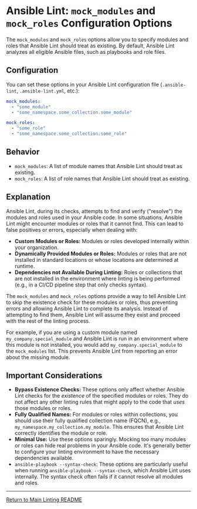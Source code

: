 # Ansible Lint: `mock_modules` and `mock_roles` Configuration Options

The `mock_modules` and `mock_roles` options allow you to specify modules and roles that Ansible Lint should treat as existing. By default, Ansible Lint analyzes all eligible Ansible files, such as playbooks and role files.

## Configuration

You can set these options in your Ansible Lint configuration file (`.ansible-lint`, `.ansible-lint.yml`, etc.):

```yaml
mock_modules:
  - "some_module"
  - "some_namespace.some_collection.some_module"

mock_roles:
  - "some_role"
  - "some_namespace.some_collection.some_role"
```

## Behavior

* `mock_modules`: A list of module names that Ansible Lint should treat as existing.
* `mock_roles`: A list of role names that Ansible Lint should treat as existing.

## Explanation

Ansible Lint, during its checks, attempts to find and verify ("resolve") the modules and roles used in your Ansible code. In some situations, Ansible Lint might encounter modules or roles that it cannot find. This can lead to false positives or errors, especially when dealing with:
* **Custom Modules or Roles:** Modules or roles developed internally within your organization.
* **Dynamically Provided Modules or Roles:** Modules or roles that are not installed in standard locations or whose locations are determined at runtime.
* **Dependencies not Available During Linting:** Roles or collections that are not installed in the environment where linting is being performed (e.g., in a CI/CD pipeline step that only checks syntax).

The `mock_modules` and `mock_roles` options provide a way to tell Ansible Lint to skip the existence check for these modules or roles, thus preventing errors and allowing Ansible Lint to complete its analysis. Instead of attempting to find them, Ansible Lint will assume they exist and proceed with the rest of the linting process.

For example, if you are using a custom module named `my_company.special_module` and Ansible Lint is run in an environment where this module is not installed, you would add `my_company.special_module` to the `mock_modules` list. This prevents Ansible Lint from reporting an error about the missing module.

## Important Considerations

* **Bypass Existence Checks:** These options only affect whether Ansible Lint checks for the *existence* of the specified modules or roles. They do not affect any other linting rules that might apply to the code that *uses* those modules or roles.
* **Fully Qualified Names:** For modules or roles within collections, you should use their fully qualified collection name (FQCN), e.g., `my_namespace.my_collection.my_module`. This ensures that Ansible Lint correctly identifies the module or role.
* **Minimal Use:** Use these options sparingly. Mocking too many modules or roles can hide real problems in your Ansible code. It's generally better to configure your linting environment to have the necessary dependencies available.
* `ansible-playbook --syntax-check`: These options are particularly useful when running `ansible-playbook --syntax-check`, which Ansible Lint uses internally. The syntax check often fails if it cannot resolve all modules and roles.

---

[Return to Main Linting README](../../README.md)
